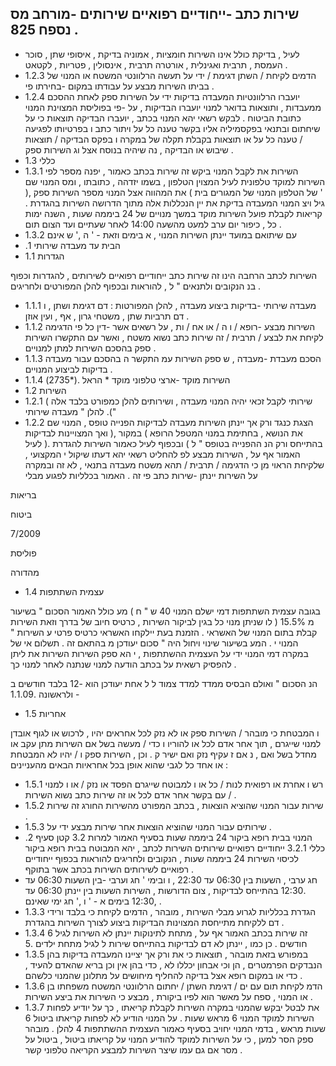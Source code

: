 <!-- image -->

## שירות כתב -ייחודיים רפואיים שירותים -מורחב מס נספח 825 .

- לעיל , בדיקת כולל אינו השירות חומציות , אמוניה בדיקת , איסופי שתן , סוכר העמסת , תרבית ואגינלית , אורטרה תרבית , אינסולין , פטריות , לקטאט .
- 1.2.3 הדמים לקיחת / השתן דגימת / ידי על תעשה הרלוונטי המשטח או המנוי של בביתו השירות מבצע על עבודתו במקום -בחירתו פי .
- 1.2.4 יועברו הרלוונטיות המעבדה בדיקות ידי על השירות ספק לאחת ההסכם ממעבדות , ותוצאות בדואר למנוי יועברו הבדיקות , על -פי בפוליסת המצוינת המנוי כתובת הביטוח . לבקש רשאי יהא המנוי בכתב , יועברו הבדיקה תוצאות כי על שיחתום ובתנאי בפקסמיליה אליו בקשר טענה כל על ויתור כתב ו בפרטיותו לפגיעה / טענה כל על או תוצאות בקבלת תקלה של במקרה ו בפקס הבדיקה / תוצאות שיבוש או הבדיקה , נה שיהיה בנוסח אצל וג השירות ספק .
- 1.3 כללי
- 1.3.1 השירות את לקבל המנוי ביקש זה שירות בכתב כאמור , יפנה מספר לפי השירות למוקד טלפונית לעיל המצוין הטלפון , בשמו יזדהה , כתובתו , ומס המנוי שם ' של הטלפון המנוי של המגורים בית ) את המהווה אצל המנוי מספר השירות ספק ,( גיל ויצ המנוי המעבדה בדיקת את יין הנכללות אלה מתוך הדרושה השירות בהגדרת . קריאות לקבלת פועל השירות מוקד במשך מנויים של 24 ביממה שעות , השנה ימות כל , כיפור יום ערב למעט מהשעה 14:00 לאחר שעתיים ועד הצום תום .
- 1.3.2 עם שיתואם במועד יינתן השירות המנוי , א בימים וזאת -  ' ה ,' ש אינם
- .1 הבית עד מעבדה שירותי
- 1.1 הגדרות

השירות לכתב הרחבה הינו זה שירות כתב ייחודיים רפואיים לשירותים , להגדרות וכפוף בנ הנקובים ולתנאים " ל , להוראות ובכפוף להלן המפורטים ולחריגים .

- 1.1.1 מעבדה שירותי -בדיקות ביצוע מעבדה , להלן המפורטות : דם דגימת ושתן , ו דם תרביות שתן , משטחי גרון , אף , ועין אוזן .
- 1.1.2 השירות מבצע -רופא / ו ה / או אח / ות , על רשאים אשר -דין כל פי הדגימה לקיחת את לבצע / תרבית / זה שירות כתב נשוא משטח , ואשר עם התקשרו השירות ספק בהסכם השירות למתן למנויים .
- 1.1.3 הסכם מעבדת -מעבדה , ש ספק השירות עמ התקשר ה בהסכם עבור מעבדה בדיקות לביצוע המנויים .
- 1.1.4 השירות מוקד -ארצי טלפוני מוקד * הראל .(*2735)
- 1.2 השירות
- 1.2.1 שירותי לקבל זכאי יהיה המנוי מעבדה , ושירותים להלן כמפורט בלבד אלה ) להלן " מעבדה שירותי .("
- 1.2.2 הצגת כנגד ורק אך יינתן השירות מעבדה לבדיקות הפנייה טופס , המנוי שם את הנושא , בחתימת במנוי המטפל הרופא ) במקור ,( ואך המצויינות לבדיקות בהתייחס ורק הנ ההפנייה בטופס " ל ) ובכפוף לעיל כאמור השירות להגדרת .( לעיל האמור אף על , השירות מבצע לפ להחליט רשאי יהא דעתו שיקול י המקצועי , שלקיחת הראוי מן כי הדגימה / תרבית / תהא משטח מעבדה בתנאי , לא זה ובמקרה על השירות יינתן -שירות כתב פי זה . האמור בכלליות לפגוע מבלי

בריאות

ביטוח

7/2009

פוליסת

מהדורה

- 1.4 עצמית השתתפות

בגובה עצמית השתתפות דמי ישלם המנוי 40 ש " ח ) מע כולל האמור הסכום " בשיעור מ 15.5% ( לו שניתן מנוי כל בגין לביקור השירות , כרטיס חיוב של בדרך וזאת השירות קבלת בתום המנוי של האשראי . הזמנת בעת יילקחו האשראי כרטיס פרטי ע השירות " המנוי י . המע בשיעור שינוי ויחול היה " סכום יעודכן מ בהתאם זה . תשלום אי של במקרה דמי המנוי ידי על העצמית ההשתתפות , י הא ספק השירות השירות את ליתן להפסיק רשאית על בכתב הודעה למנוי שנתנה לאחר למנוי כך .

הנ הסכום " ואולם הבסיס ממדד למדד צמוד ל ל אחת יעודכן הוא -12 בלבד חודשים ב ולראשונה .1.1.09 -

- 1.5 אחריות

ו המבטחת כי מובהר / השירות ספק או לא נזק לכל אחראים יהיו , לרכוש או לגוף אובדן למנוי שייגרם , תוך אחר אדם לכל או להוריו ו כדי / מעשה בשל אם השירות מתן עקב או מחדל בשל ואם , נ אם ז עקיף נזק ואם ישיר ק . וכן , השירות ספק ו / יהיו לא המבטחת או אחד כל לגבי שהוא אופן בכל אחראיות הבאים מהעניינים :

- 1.5.1 רש ו אחרת או רפואית לנות / כל או ו למבוטח שייגרם הפסד או נזק / או ו למנוי / עם בקשר אחר אדם לכל או זה שירות כתב נשוא השירות .
- 1.5.2 שירות עבור המנוי שהוציא הוצאות , בכתב המפורט מהשירות החורג זה שירות .
- 1.5.3 שירותים עבור המנוי שהוציא הוצאות אחר שירות מבצע ידי על .
- .2 המנוי בבית רופא ביקור 24 ביממה שעות בסעיף האמור למרות 3.2 קטן סעיף כללי 3.2.1 ייחודיים רפואיים שירותים השירות לכתב , יהא המבוטח בבית רופא ביקור לכיסוי השירות 24 ביממה שעות , הנקובים ולחריגים להוראות בכפוף ייחודיים רפואיים לשירותים השירות בכתב אשר בתוקף .
- חג ערבי , השעות בין 06:30 עד 22:30 , ו ובימי ' חג וערבי -בין השעות 06:30 עד .12:30 בהתייחס לבדיקות , צום הדורשות , השירות השעות בין יינתן 06:30 עד ,12:30 בימים א - ' ו ,' חג ימי שאינם .
- 1.3.3 הגדרת בכלליות לגרוע מבלי השירות , מובהר , הדמים לקיחת כי בלבד ורידי דם ללקיחת מתייחסת המצוינות הבדיקות ביצוע לצורך השירות בהגדרת .
- 1.3.4 זה שירות בכתב האמור אף על , מתחת לתינוקות יינתן לא השירות לגיל 6 חודשים . כן כמו , יינתן לא דם לבדיקות בהתייחס שירות ל לגיל מתחת ילדים .5
- 1.3.5 במפורש בזאת מובהר , תוצאות כי את ורק אך יציינו המעבדה בדיקות בהן הנבדקים הפרמטרים , הן וכי אבחון יכללו לא , כדי בהן אין וכן בריא שהאדם להעיד , כדי או במקום רופא אצל בדיקה להחליף מיחושים על מתלונן שהמנוי כלשהם .
- 1.3.6 הדמ לקיחת תום עם ים / דגימת השתן / יחתום הרלוונטי המשטח משפחתו בן או המנוי , ספח על מאשר הוא לפיו ביקורת , מבצע כי השירות את ביצע השירות .
- 1.3.7 את לבטל יבקש שהמנוי במקרה השירות לקבלת קריאתו , כך על יודיע לפחות השירות למוקד המנוי 6 מראש שעות . על המנוי הודיע לא לפחות קריאתו ביטול 6 שעות מראש , בדמי המנוי יחויב בסעיף כאמור העצמית ההשתתפות 4 להלן . מובהר ספק הסר למען , כי על השירות למוקד להודיע המנוי על קריאתו ביטול , ביטול על מסר אם גם עמו שיצר השירות למבצע הקריאה טלפוני קשר .
